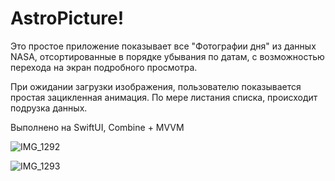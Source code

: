 # AstroPicture!

Это простое приложение показывает все "Фотографии дня" из данных NASA, отсортированные в порядке убывания по датам, с возможностью перехода на экран подробного просмотра.

При ожидании загрузки изображения, пользователю показывается простая зацикленная анимация.
По мере листания списка, происходит подрузка данных.

Выполнено на SwiftUI, Combine + MVVM

![IMG_1292](https://user-images.githubusercontent.com/105930553/188572209-02edff24-90ab-465a-b414-5eafd82f3bf1.png)

![IMG_1293](https://user-images.githubusercontent.com/105930553/188572219-db4182e6-6116-4c67-8c43-d25f31c4cc1b.png)
